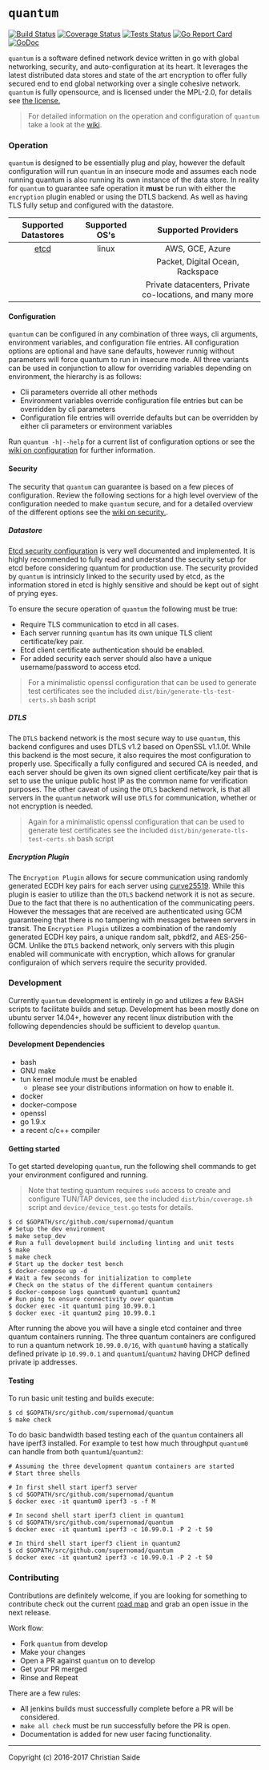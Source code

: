 # `quantum`
[![Build Status](https://jenkins.photonlabs.io/shield/status?org=supernomad&repo=quantum&branch=develop&cache=0)](https://jenkins.photonlabs.io/job/supernomad/job/quantum/job/develop/lastCompletedBuild/) [![Coverage Status](https://jenkins.photonlabs.io/shield/coverage?org=supernomad&repo=quantum&branch=develop&cache=0)](https://jenkins.photonlabs.io/job/supernomad/job/quantum/job/develop/lastCompletedBuild/cobertura/) [![Tests Status](https://jenkins.photonlabs.io/shield/tests?org=supernomad&repo=quantum&branch=develop&cache=0)](https://jenkins.photonlabs.io/job/supernomad/job/quantum/job/develop/lastCompletedBuild/testReport/) [![Go Report Card](https://goreportcard.com/badge/github.com/supernomad/quantum)](https://goreportcard.com/report/github.com/supernomad/quantum) [![GoDoc](https://godoc.org/github.com/supernomad/quantum?status.png)](https://godoc.org/github.com/supernomad/quantum)

`quantum` is a software defined network device written in go with global networking, security, and auto-configuration at its heart. It leverages the latest distributed data stores and state of the art encryption to offer fully secured end to end global networking over a single cohesive network. `quantum` is fully opensource, and is licensed under the MPL-2.0, for details see [the license.](https://github.com/supernomad/quantum/blob/master/LICENSE)

> For detailed information on the operation and configuration of `quantum` take a look at the [wiki](https://github.com/supernomad/quantum/wiki).

### Operation
`quantum` is designed to be essentially plug and play, however the default configuration will run `quantum` in an insecure mode and assumes each node running quantum is also running its own instance of the data store. In reality for `quantum` to guarantee safe operation it **must** be run with either the `encryption` plugin enabled or using the DTLS backend. As well as having TLS fully setup and configured with the datastore.

| Supported Datastores | Supported OS's | Supported Providers |
|:----------------------------:|:--------------:|:-------------------:|
|[etcd](https://github.com/coreos/etcd)  | linux | AWS, GCE, Azure |
| | | Packet, Digital Ocean, Rackspace |
| | | Private datacenters, Private co-locations, and many more |

#### Configuration
`quantum` can be configured in any combination of three ways, cli arguments, environment variables, and configuration file entries. All configuration options are optional and have sane defaults, however runnig without parameters will force quantum to run in insecure mode. All three variants can be used in conjunction to allow for overriding variables depending on environment, the hierarchy is as follows:

- Cli parameters override all other methods
- Environment variables override configuration file entries but can be overridden by cli parameters
- Configuration file entries will override defaults but can be overridden by either cli parameters or environment variables

Run `quantum -h|--help` for a current list of configuration options or see the [wiki on configuration](https://github.com/supernomad/quantum/wiki/Configuration) for further information.

#### Security
The security that `quantum` can guarantee is based on a few pieces of configuration. Review the following sections for a high level overview of the configuration needed to make `quantum` secure, and for a detailed overview of the different options see the [wiki on security.](https://github.com/supernomad/quantum/wiki/Security).

##### Datastore
[Etcd security configuration](https://coreos.com/etcd/docs/latest/security.html) is very well documented and implemented. It is highly recommended to fully read and understand the security setup for etcd before considering quantum for production use. The security provided by `quantum` is intrinsicly linked to the security used by etcd, as the information stored in etcd is highly sensitive and should be kept out of sight of prying eyes.

To ensure the secure operation of `quantum` the following must be true:
- Require TLS communication to etcd in all cases.
- Each server running `quantum` has its own unique TLS client certificate/key pair.
- Etcd client certificate authentication should be enabled.
- For added security each server should also have a unique username/password to access etcd.

> For a minimalistic openssl configuration that can be used to generate test certificates see the included `dist/bin/generate-tls-test-certs.sh` bash script

##### DTLS
The `DTLS` backend network is the most secure way to use `quantum`, this backend configures and uses DTLS v1.2 based on OpenSSL v1.1.0f. While this backend is the most secure, it also requires the most configuration to properly use. Specifically a fully configured and secured CA is needed, and each server should be given its own signed client certificate/key pair that is set to use the unique public host IP as the common name for verification purposes. The other caveat of using the `DTLS` backend network, is that all servers in the `quantum` network will use `DTLS` for communication, whether or not encryption is needed.

> Again for a minimalistic openssl configuration that can be used to generate test certificates see the included `dist/bin/generate-tls-test-certs.sh` bash script

##### Encryption Plugin
The `Encryption Plugin` allows for secure communication using randomly generated ECDH key pairs for each server using [curve25519](https://cr.yp.to/ecdh.html). While this plugin is easier to utilize than the `DTLS` backend network it is not as secure. Due to the fact that there is no authentication of the communicating peers. However the messages that are received are authenticated using GCM guaranteeing that there is no tampering with messages between servers in transit. The `Encryption Plugin` utilizes a combination of the randomly generated ECDH key pairs, a unique random salt, pbkdf2, and AES-256-GCM. Unlike the `DTLS` backend network, only servers with this plugin enabled will communicate with encryption, which allows for granular configuraion of which servers require the security provided.

### Development
Currently `quantum` development is entirely in go and utilizes a few BASH scripts to facilitate builds and setup. Development has been mostly done on ubuntu server 14.04+, however any recent linux distribution with the following dependencies should be sufficient to develop `quantum`.

#### Development Dependencies
- bash
- GNU make
- tun kernel module must be enabled
  - please see your distributions information on how to enable it.
- docker
- docker-compose
- openssl
- go 1.9.x
- a recent c/c++ compiler

#### Getting started
To get started developing `quantum`, run the following shell commands to get your environment configured and running.

> Note that testing quantum requires `sudo` access to create and configure TUN/TAP devices, see the included `dist/bin/coverage.sh` script and `device/device_test.go` tests for details.

``` shell
$ cd $GOPATH/src/github.com/supernomad/quantum
# Setup the dev environment
$ make setup_dev
# Run a full development build including linting and unit tests
$ make
$ make check
# Start up the docker test bench
$ docker-compose up -d
# Wait a few seconds for initialization to complete
# Check on the status of the different quantum containers
$ docker-compose logs quantum0 quantum1 quantum2
# Run ping to ensure connectivity over quantum
$ docker exec -it quantum1 ping 10.99.0.1
$ docker exec -it quantum2 ping 10.99.0.1
```
After running the above you will have a single etcd container and three quantum containers running. The three quantum containers are configured to run a quantum network `10.99.0.0/16`, with `quantum0` having a statically defined private ip `10.99.0.1` and `quantum1`/`quantum2` having DHCP defined private ip addresses.

#### Testing
To run basic unit testing and builds execute:

``` shell
$ cd $GOPATH/src/github.com/supernomad/quantum
$ make check
```

To do basic bandwidth based testing each of the `quantum` containers all have iperf3 installed. For example to test how much throughput `quantum0` can handle from both `quantum1`/`quantum2`:

``` shell
# Assuming the three development quantum containers are started
# Start three shells

# In first shell start iperf3 server
$ cd $GOPATH/src/github.com/supernomad/quantum
$ docker exec -it quantum0 iperf3 -s -f M

# In second shell start iperf3 client in quantum1
$ cd $GOPATH/src/github.com/supernomad/quantum
$ docker exec -it quantum1 iperf3 -c 10.99.0.1 -P 2 -t 50

# In third shell start iperf3 client in quantum2
$ cd $GOPATH/src/github.com/supernomad/quantum
$ docker exec -it quantum2 iperf3 -c 10.99.0.1 -P 2 -t 50
```

### Contributing
Contributions are definitely welcome, if you are looking for something to contribute check out the current [road map](https://github.com/supernomad/quantum/milestones) and grab an open issue in the next release.

Work flow:

- Fork `quantum` from develop
- Make your changes
- Open a PR against `quantum` on to develop
- Get your PR merged
- Rinse and Repeat

There are a few rules:

- All jenkins builds must successfully complete before a PR will be considered.
- `make all check` must be run successfully before the PR is open.
- Documentation is added for new user facing functionality.

---
Copyright (c) 2016-2017 Christian Saide <supernomad>
